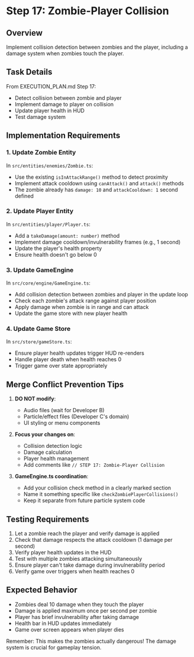 # Step 17: Zombie-Player Collision

## Overview
Implement collision detection between zombies and the player, including a damage system when zombies touch the player.

## Task Details
From EXECUTION_PLAN.md Step 17:
- Detect collision between zombie and player
- Implement damage to player on collision
- Update player health in HUD
- Test damage system

## Implementation Requirements

### 1. Update Zombie Entity
In `src/entities/enemies/Zombie.ts`:
- Use the existing `isInAttackRange()` method to detect proximity
- Implement attack cooldown using `canAttack()` and `attack()` methods
- The zombie already has `damage: 10` and `attackCooldown: 1` second defined

### 2. Update Player Entity
In `src/entities/player/Player.ts`:
- Add a `takeDamage(amount: number)` method
- Implement damage cooldown/invulnerability frames (e.g., 1 second)
- Update the player's health property
- Ensure health doesn't go below 0

### 3. Update GameEngine
In `src/core/engine/GameEngine.ts`:
- Add collision detection between zombies and player in the update loop
- Check each zombie's attack range against player position
- Apply damage when zombie is in range and can attack
- Update the game store with new player health

### 4. Update Game Store
In `src/store/gameStore.ts`:
- Ensure player health updates trigger HUD re-renders
- Handle player death when health reaches 0
- Trigger game over state appropriately

## Merge Conflict Prevention Tips
1. **DO NOT modify**:
   - Audio files (wait for Developer B)
   - Particle/effect files (Developer C's domain)
   - UI styling or menu components

2. **Focus your changes on**:
   - Collision detection logic
   - Damage calculation
   - Player health management
   - Add comments like `// STEP 17: Zombie-Player Collision`

3. **GameEngine.ts coordination**:
   - Add your collision check method in a clearly marked section
   - Name it something specific like `checkZombiePlayerCollisions()`
   - Keep it separate from future particle system code

## Testing Requirements
1. Let a zombie reach the player and verify damage is applied
2. Check that damage respects the attack cooldown (1 damage per second)
3. Verify player health updates in the HUD
4. Test with multiple zombies attacking simultaneously
5. Ensure player can't take damage during invulnerability period
6. Verify game over triggers when health reaches 0

## Expected Behavior
- Zombies deal 10 damage when they touch the player
- Damage is applied maximum once per second per zombie
- Player has brief invulnerability after taking damage
- Health bar in HUD updates immediately
- Game over screen appears when player dies 

Remember: This makes the zombies actually dangerous! The damage system is crucial for gameplay tension.